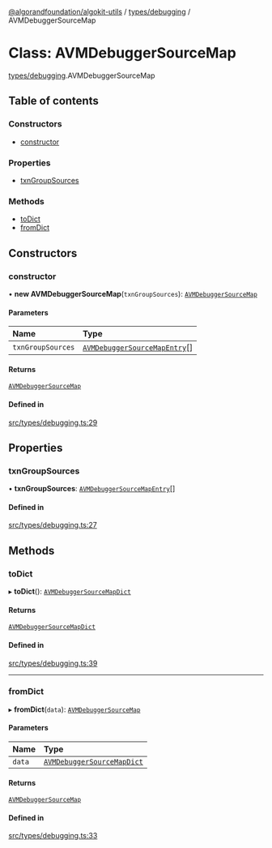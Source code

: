 [@algorandfoundation/algokit-utils](../README.md) / [types/debugging](../modules/types_debugging.md) / AVMDebuggerSourceMap

# Class: AVMDebuggerSourceMap

[types/debugging](../modules/types_debugging.md).AVMDebuggerSourceMap

## Table of contents

### Constructors

- [constructor](types_debugging.AVMDebuggerSourceMap.md#constructor)

### Properties

- [txnGroupSources](types_debugging.AVMDebuggerSourceMap.md#txngroupsources)

### Methods

- [toDict](types_debugging.AVMDebuggerSourceMap.md#todict)
- [fromDict](types_debugging.AVMDebuggerSourceMap.md#fromdict)

## Constructors

### constructor

• **new AVMDebuggerSourceMap**(`txnGroupSources`): [`AVMDebuggerSourceMap`](types_debugging.AVMDebuggerSourceMap.md)

#### Parameters

| Name | Type |
| :------ | :------ |
| `txnGroupSources` | [`AVMDebuggerSourceMapEntry`](types_debugging.AVMDebuggerSourceMapEntry.md)[] |

#### Returns

[`AVMDebuggerSourceMap`](types_debugging.AVMDebuggerSourceMap.md)

#### Defined in

[src/types/debugging.ts:29](https://github.com/algorandfoundation/algokit-utils-ts/blob/main/src/types/debugging.ts#L29)

## Properties

### txnGroupSources

• **txnGroupSources**: [`AVMDebuggerSourceMapEntry`](types_debugging.AVMDebuggerSourceMapEntry.md)[]

#### Defined in

[src/types/debugging.ts:27](https://github.com/algorandfoundation/algokit-utils-ts/blob/main/src/types/debugging.ts#L27)

## Methods

### toDict

▸ **toDict**(): [`AVMDebuggerSourceMapDict`](../interfaces/types_debugging.AVMDebuggerSourceMapDict.md)

#### Returns

[`AVMDebuggerSourceMapDict`](../interfaces/types_debugging.AVMDebuggerSourceMapDict.md)

#### Defined in

[src/types/debugging.ts:39](https://github.com/algorandfoundation/algokit-utils-ts/blob/main/src/types/debugging.ts#L39)

___

### fromDict

▸ **fromDict**(`data`): [`AVMDebuggerSourceMap`](types_debugging.AVMDebuggerSourceMap.md)

#### Parameters

| Name | Type |
| :------ | :------ |
| `data` | [`AVMDebuggerSourceMapDict`](../interfaces/types_debugging.AVMDebuggerSourceMapDict.md) |

#### Returns

[`AVMDebuggerSourceMap`](types_debugging.AVMDebuggerSourceMap.md)

#### Defined in

[src/types/debugging.ts:33](https://github.com/algorandfoundation/algokit-utils-ts/blob/main/src/types/debugging.ts#L33)
